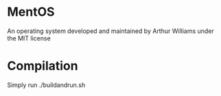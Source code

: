 # MentOS
An operating system developed and maintained by Arthur Williams under the MIT license

# Compilation
Simply run ./buildandrun.sh
